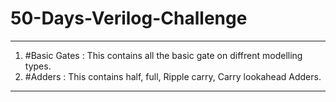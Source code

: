 # 50-Days-Verilog-Challenge
-----------------------------------------------------------------------------------------------------------------------------------------------------------------------
1. #Basic Gates : This contains all the basic gate on diffrent modelling types.
2. #Adders : This contains half, full, Ripple carry, Carry lookahead Adders.
-----------------------------------------------------------------------------------------------------------------------------------------------------------------------
